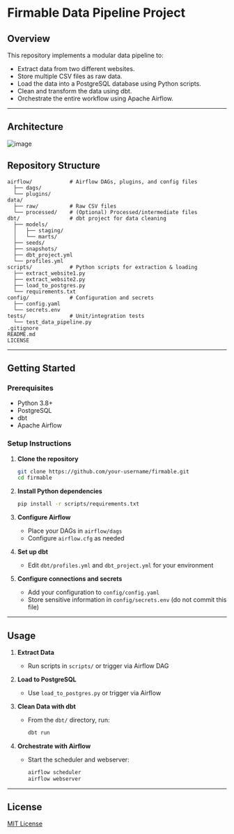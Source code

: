 # Firmable Data Pipeline Project

## Overview

This repository implements a modular data pipeline to:
- Extract data from two different websites.
- Store multiple CSV files as raw data.
- Load the data into a PostgreSQL database using Python scripts.
- Clean and transform the data using dbt.
- Orchestrate the entire workflow using Apache Airflow.

---

## Architecture

![image](https://github.com/user-attachments/assets/210d147f-d1ae-45ad-ab4a-e6dba23c5c65)


## Repository Structure

```
airflow/            # Airflow DAGs, plugins, and config files
  ├── dags/
  └── plugins/
data/
  ├── raw/          # Raw CSV files
  └── processed/    # (Optional) Processed/intermediate files
dbt/                # dbt project for data cleaning
  ├── models/
  │   ├── staging/
  │   └── marts/
  ├── seeds/
  ├── snapshots/
  ├── dbt_project.yml
  └── profiles.yml
scripts/            # Python scripts for extraction & loading
  ├── extract_website1.py
  ├── extract_website2.py
  ├── load_to_postgres.py
  └── requirements.txt
config/             # Configuration and secrets
  ├── config.yaml
  └── secrets.env
tests/              # Unit/integration tests
  └── test_data_pipeline.py
.gitignore
README.md
LICENSE
```

---

## Getting Started

### Prerequisites

- Python 3.8+
- PostgreSQL
- dbt
- Apache Airflow

### Setup Instructions

1. **Clone the repository**
    ```bash
    git clone https://github.com/your-username/firmable.git
    cd firmable
    ```

2. **Install Python dependencies**
    ```bash
    pip install -r scripts/requirements.txt
    ```

3. **Configure Airflow**
    - Place your DAGs in `airflow/dags`
    - Configure `airflow.cfg` as needed

4. **Set up dbt**
    - Edit `dbt/profiles.yml` and `dbt_project.yml` for your environment

5. **Configure connections and secrets**
    - Add your configuration to `config/config.yaml`
    - Store sensitive information in `config/secrets.env` (do not commit this file)

---

## Usage

1. **Extract Data**
    - Run scripts in `scripts/` or trigger via Airflow DAG

2. **Load to PostgreSQL**
    - Use `load_to_postgres.py` or trigger via Airflow

3. **Clean Data with dbt**
    - From the `dbt/` directory, run:
      ```bash
      dbt run
      ```

4. **Orchestrate with Airflow**
    - Start the scheduler and webserver:
      ```bash
      airflow scheduler
      airflow webserver
      ```

---

## License

[MIT License](LICENSE)

